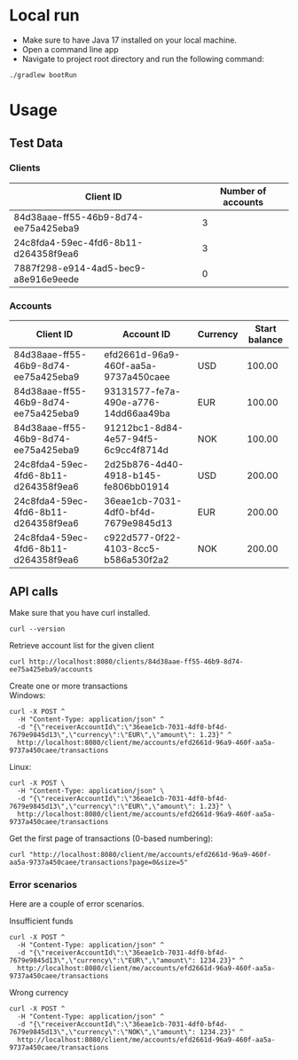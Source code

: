 # Local run

* Make sure to have Java 17 installed on your local machine.
* Open a command line app
* Navigate to project root directory and run the following command:
```shell
./gradlew bootRun
```

# Usage

## Test Data

### Clients

| Client ID                            | Number of accounts                   |
|--------------------------------------|--------------------------------------|
| 84d38aae-ff55-46b9-8d74-ee75a425eba9 | 3                                    |
| 24c8fda4-59ec-4fd6-8b11-d264358f9ea6 | 3                                    |
| 7887f298-e914-4ad5-bec9-a8e916e9eede | 0                                    |

### Accounts

| Client ID                            | Account ID                           | Currency | Start balance |
|--------------------------------------|--------------------------------------|----------|---------------|
| 84d38aae-ff55-46b9-8d74-ee75a425eba9 | efd2661d-96a9-460f-aa5a-9737a450caee | USD      | 100.00        |
| 84d38aae-ff55-46b9-8d74-ee75a425eba9 | 93131577-fe7a-490e-a776-14dd66aa49ba | EUR      | 100.00        |
| 84d38aae-ff55-46b9-8d74-ee75a425eba9 | 91212bc1-8d84-4e57-94f5-6c9cc4f8714d | NOK      | 100.00        |
| 24c8fda4-59ec-4fd6-8b11-d264358f9ea6 | 2d25b876-4d40-4918-b145-fe806bb01914 | USD      | 200.00        |
| 24c8fda4-59ec-4fd6-8b11-d264358f9ea6 | 36eae1cb-7031-4df0-bf4d-7679e9845d13 | EUR      | 200.00        |
| 24c8fda4-59ec-4fd6-8b11-d264358f9ea6 | c922d577-0f22-4103-8cc5-b586a530f2a2 | NOK      | 200.00        |

## API calls

Make sure that you have curl installed. 
```shell
curl --version
```

Retrieve account list for the given client
```shell
curl http://localhost:8080/clients/84d38aae-ff55-46b9-8d74-ee75a425eba9/accounts
```
Create one or more transactions   
Windows:
```shell
curl -X POST ^
  -H "Content-Type: application/json" ^
  -d "{\"receiverAccountId\":\"36eae1cb-7031-4df0-bf4d-7679e9845d13\",\"currency\":\"EUR\",\"amount\": 1.23}" ^
  http://localhost:8080/client/me/accounts/efd2661d-96a9-460f-aa5a-9737a450caee/transactions
```
Linux:
```shell
curl -X POST \
  -H "Content-Type: application/json" \
  -d "{\"receiverAccountId\":\"36eae1cb-7031-4df0-bf4d-7679e9845d13\",\"currency\":\"EUR\",\"amount\": 1.23}" \
  http://localhost:8080/client/me/accounts/efd2661d-96a9-460f-aa5a-9737a450caee/transactions
```

Get the first page of transactions (0-based numbering):
```shell
curl "http://localhost:8080/client/me/accounts/efd2661d-96a9-460f-aa5a-9737a450caee/transactions?page=0&size=5"
```

### Error scenarios

Here are a couple of error scenarios.

Insufficient funds

```shell
curl -X POST ^
  -H "Content-Type: application/json" ^
  -d "{\"receiverAccountId\":\"36eae1cb-7031-4df0-bf4d-7679e9845d13\",\"currency\":\"EUR\",\"amount\": 1234.23}" ^
  http://localhost:8080/client/me/accounts/efd2661d-96a9-460f-aa5a-9737a450caee/transactions
```

Wrong currency

```shell
curl -X POST ^
  -H "Content-Type: application/json" ^
  -d "{\"receiverAccountId\":\"36eae1cb-7031-4df0-bf4d-7679e9845d13\",\"currency\":\"NOK\",\"amount\": 1234.23}" ^
  http://localhost:8080/client/me/accounts/efd2661d-96a9-460f-aa5a-9737a450caee/transactions
```